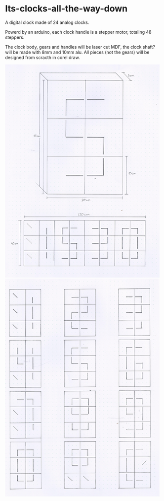 # Its-clocks-all-the-way-down

A digital clock made of 24 analog clocks. 

Powerd by an arduino, each clock handle is a stepper motor, totaling 48 steppers. 

The clock body, gears and handles will be laser cut MDF, the clock shaft? will be made with 8mm and 10mm alu. All pieces (not the gears) will be designed from scracth in corel draw.

<img src="/Images/Main.jpg" width="500">

<img src="/Images/Numeros.jpg" width="500">

